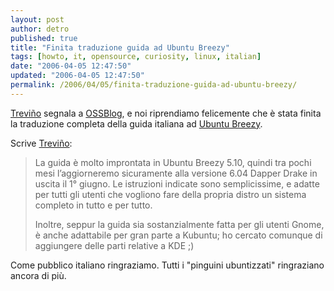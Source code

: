 ```yaml
---
layout: post
author: detro
published: true
title: "Finita traduzione guida ad Ubuntu Breezy"
tags: [howto, it, opensource, curiosity, linux, italian]
date: "2006-04-05 12:47:50"
updated: "2006-04-05 12:47:50"
permalink: /2006/04/05/finita-traduzione-guida-ad-ubuntu-breezy/
---
```


<a href="http://italy.copybase.ch/blog/informatica/linux/guida-italiana-ad-ubuntu-breezy-ubuntuguide-italia/">Treviño</a> segnala a <a href="http://www.ossblog.it/post/769/ubuntu-guida-tradotta-interamente-in-italiano">OSSBlog</a>, e noi riprendiamo felicemente che è stata finita la traduzione completa della guida italiana ad <a href="http://easylinux.info/wiki/Ubuntu_it">Ubuntu Breezy</a>.

<!--more-->
Scrive <a href="http://italy.copybase.ch/blog/informatica/linux/guida-italiana-ad-ubuntu-breezy-ubuntuguide-italia/">Treviño</a>:
<blockquote>La guida è molto improntata in Ubuntu Breezy 5.10, quindi tra pochi mesi l’aggiorneremo sicuramente alla versione 6.04 Dapper Drake in uscita il 1° giugno.
Le istruzioni indicate sono semplicissime, e adatte per tutti gli utenti che vogliono fare della propria distro un sistema completo in tutto e per tutto.

Inoltre, seppur la guida sia sostanzialmente fatta per gli utenti Gnome, è anche adattabile per gran parte a Kubuntu; ho cercato comunque di aggiungere delle parti relative a KDE ;)</blockquote>

Come pubblico italiano ringraziamo. Tutti i "pinguini ubuntizzati" ringraziano ancora di più.
